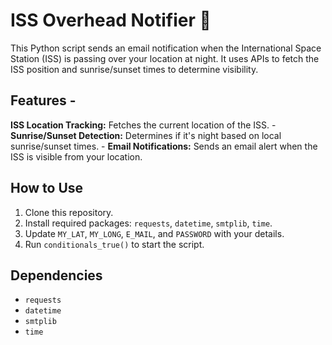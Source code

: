 # ISS Overhead Notifier 🚀 
This Python script sends an email notification when the International Space Station (ISS) is passing over your location at night. It uses APIs to fetch the ISS position and sunrise/sunset times to determine visibility.

 ## Features - 
 **ISS Location Tracking:** Fetches the current location of the ISS. - 
 **Sunrise/Sunset Detection:** Determines if it's night based on local sunrise/sunset times. - 
 **Email Notifications:** Sends an email alert when the ISS is visible from your location. 
 
 ## How to Use 
 1. Clone this repository. 
 2. Install required packages: `requests`, `datetime`, `smtplib`, `time`. 
 3. Update `MY_LAT`, `MY_LONG`, `E_MAIL`, and `PASSWORD` with your details. 
 4. Run `conditionals_true()` to start the script. 
 
 ## Dependencies 
 - `requests` 
 - `datetime` 
 - `smtplib` 
 - `time` 